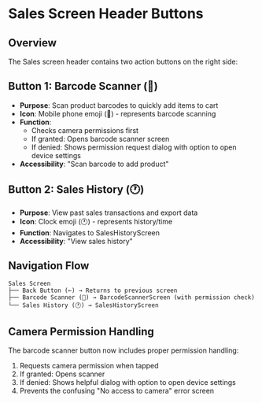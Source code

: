 # Sales Screen Header Buttons

## Overview
The Sales screen header contains two action buttons on the right side:

## Button 1: Barcode Scanner (📱)
- **Purpose**: Scan product barcodes to quickly add items to cart
- **Icon**: Mobile phone emoji (📱) - represents barcode scanning
- **Function**: 
  - Checks camera permissions first
  - If granted: Opens barcode scanner screen
  - If denied: Shows permission request dialog with option to open device settings
- **Accessibility**: "Scan barcode to add product"

## Button 2: Sales History (🕐)
- **Purpose**: View past sales transactions and export data
- **Icon**: Clock emoji (🕐) - represents history/time
- **Function**: Navigates to SalesHistoryScreen
- **Accessibility**: "View sales history"

## Navigation Flow
```
Sales Screen
├── Back Button (←) → Returns to previous screen
├── Barcode Scanner (📱) → BarcodeScannerScreen (with permission check)
└── Sales History (🕐) → SalesHistoryScreen
```

## Camera Permission Handling
The barcode scanner button now includes proper permission handling:
1. Requests camera permission when tapped
2. If granted: Opens scanner
3. If denied: Shows helpful dialog with option to open device settings
4. Prevents the confusing "No access to camera" error screen 